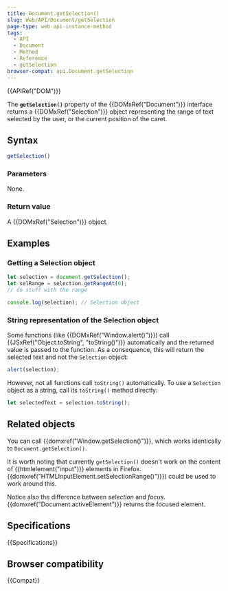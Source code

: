 ```yaml
---
title: Document.getSelection()
slug: Web/API/Document/getSelection
page-type: web-api-instance-method
tags:
  - API
  - Document
  - Method
  - Reference
  - getSelection
browser-compat: api.Document.getSelection
---
```


{{APIRef("DOM")}}

The **`getSelection()`** property of
the {{DOMxRef("Document")}} interface returns a {{DOMxRef("Selection")}}
object representing the range of text selected by the user, or the current position of
the caret.

## Syntax

```js
getSelection()
```

### Parameters

None.

### Return value

A {{DOMxRef("Selection")}} object.

## Examples

### Getting a Selection object

```js
let selection = document.getSelection();
let selRange = selection.getRangeAt(0);
// do stuff with the range

console.log(selection); // Selection object
```

### String representation of the Selection object

Some functions (like {{DOMxRef("Window.alert()")}}) call {{JSxRef("Object.toString", "toString()")}}
automatically and the returned value is passed to the function. As a consequence, this will return the selected text
and not the `Selection` object:

```js
alert(selection);
```

However, not all functions call `toString()` automatically.
To use a `Selection` object as a string, call its `toString()` method directly:

```js
let selectedText = selection.toString();
```

## Related objects

You can call {{domxref("Window.getSelection()")}}, which works identically to
`Document.getSelection()`.

It is worth noting that currently `getSelection()` doesn't work on the
content of {{htmlelement("input")}} elements in Firefox.
{{domxref("HTMLInputElement.setSelectionRange()")}}) could be used to work around this.

Notice also the difference between _selection_ and _focus_.
{{domxref("Document.activeElement")}} returns the focused element.

## Specifications

{{Specifications}}

## Browser compatibility

{{Compat}}
